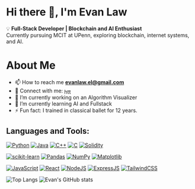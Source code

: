 <!-- Header -->
# Hi there 👋, I'm Evan Law

💡 **Full-Stack Developer | Blockchain and AI Enthusiast**  
Currently pursuing MCIT at UPenn, exploring blockchain, internet systems, and AI.

<!-- About Me -->
# About Me

  - 📫 How to reach me **evanlaw.el@gmail.com**
  - 🤝 Connect with me: <a href="https://www.linkedin.com/in/evanlaw/" target="blank"><img align="center" src="https://raw.githubusercontent.com/rahuldkjain/github-profile-readme-generator/master/src/images/icons/Social/linked-in-alt.svg" alt="https://www.linkedin.com/in/evanlaw/" height="15" width="25" /></a>
  - 🔭 I’m currently working on an Algorithm Visualizer
  - 🌱 I’m currently learning AI and Fullstack
  - ⚡ Fun fact: I trained in classical ballet for 12 years.
    
<!-- Languages and Tools -->
## Languages and Tools:
[![Python](https://img.shields.io/badge/python-3670A0?style=for-the-badge&logo=python&logoColor=ffdd54)](https://www.python.org/) 
[![Java](https://img.shields.io/badge/java-%23ED8B00.svg?style=for-the-badge&logo=openjdk&logoColor=white)](https://www.java.com/)
[![C++](https://img.shields.io/badge/c++-%2300599C.svg?style=for-the-badge&logo=c%2B%2B&logoColor=white)](https://cplusplus.com/)
[![C](https://img.shields.io/badge/c-%2300599C.svg?style=for-the-badge&logo=c&logoColor=white)](https://en.cppreference.com/w/c)
[![Solidity](https://img.shields.io/badge/Solidity-e6e6e6?style=for-the-badge&logo=solidity&logoColor=black)](https://soliditylang.org/)

[![scikit-learn](https://img.shields.io/badge/scikit--learn-%23F7931E.svg?style=for-the-badge&logo=scikit-learn&logoColor=white)](https://scikit-learn.org/)
[![Pandas](https://img.shields.io/badge/pandas-%23150458.svg?style=for-the-badge&logo=pandas&logoColor=white)](https://pandas.pydata.org/)
[![NumPy](https://img.shields.io/badge/numpy-%23013243.svg?style=for-the-badge&logo=numpy&logoColor=white)](https://numpy.org/)
[![Matplotlib](https://img.shields.io/badge/Matplotlib-%23ffffff.svg?style=for-the-badge&logo=Matplotlib&logoColor=black)](https://matplotlib.org/)  

[![JavaScript](https://img.shields.io/badge/javascript-%23323330.svg?style=for-the-badge&logo=javascript&logoColor=%23F7DF1E)](https://developer.mozilla.org/en-US/docs/Web/JavaScript)
[![React](https://img.shields.io/badge/react-%2320232a.svg?style=for-the-badge&logo=react&logoColor=%2361DAFB)](https://react.dev/)
[![NodeJS](https://img.shields.io/badge/node.js-6DA55F?style=for-the-badge&logo=node.js&logoColor=white)](https://nodejs.org/)
[![ExpressJS](https://img.shields.io/badge/Express%20js-000000?style=for-the-badge&logo=express&logoColor=white)](https://expressjs.com/)
[![TailwindCSS](https://img.shields.io/badge/tailwindcss-%2338B2AC.svg?style=for-the-badge&logo=tailwind-css&logoColor=white)](https://tailwindcss.com/)

<!-- GitHub Stats -->
  ![Top Langs](https://github-readme-stats-nu-one-41.vercel.app/api/top-langs/?username=evanlaw-dev&layout=compact&theme=vision-friendly-dark)
  ![Evan's GitHub stats](https://github-readme-stats-nu-one-41.vercel.app/api?username=evanlaw-dev&show_icons=true&theme=vision-friendly-dark&hide_rank=true&hide=stars)

<!--
Here are some ideas to get you started:

- 🔭 I’m currently working on ...
- 🌱 I’m currently learning ...
- 👯 I’m looking to collaborate on ...
- 🤔 I’m looking for help with ...
- 💬 Ask me about ...
- 📫 How to reach me: ...
- 😄 Pronouns: ...
- ⚡ Fun fact: ...
-->
